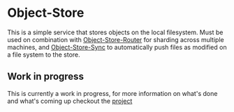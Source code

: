 # Object-Store
This is a simple service that stores objects on the local filesystem. Must be used on combination with [Object-Store-Router](https://github.com/bryopsida/object-store-router) for sharding across multiple machines, and [Object-Store-Sync](https://github.com/bryopsida/object-store-sync) to automatically push files as modified on a file system to the store.

## Work in progress
This is currently a work in progress, for more information on what's done and what's coming up checkout the [project](https://github.com/users/bryopsida/projects/2/views/2) 
